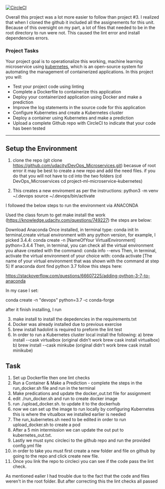 [![CircleCI](https://circleci.com/gh/Sheree1986/DevOps_Microservices/tree/master.svg?style=svg)](https://circleci.com/gh/Sheree1986/DevOps_Microservices/tree/master)


Overall this project was a lot more easier to follow than project #3. I realized that when I cloned the github it included all the assignements for this unit. Because of this oversight on my part, a lot of files that needed to be in the root directory to run were not. This caused the lint error and install dependencies errors.  

### Project Tasks

Your project goal is to operationalize this working, machine learning microservice using [kubernetes](https://kubernetes.io/), which is an open-source system for automating the management of containerized applications. In this project you will:
* Test your project code using linting
* Complete a Dockerfile to containerize this application
* Deploy your containerized application using Docker and make a prediction
* Improve the log statements in the source code for this application
* Configure Kubernetes and create a Kubernetes cluster
* Deploy a container using Kubernetes and make a prediction
* Upload a complete Github repo with CircleCI to indicate that your code has been tested



---

## Setup the Environment

1) clone the repo (git clone https://github.com/udacity/DevOps_Microservices.git) becasue of root error it may be best to create a new repo and add the need files. if you do that you will not have to cd into the two folders (cd DevOps_Microservices
cd project-ml-microservice-kubernetes)

2) This creates a new enviroment as per the instructions:
python3 -m venv ~/.devops
source ~/.devops/bin/activate

I followed the below steps to run the environment via ANACONDA

Used the class forum to get make install the work (https://knowledge.udacity.com/questions/749227) the steps are below:

Download Anaconda
Once installed, in terminal type: conda init
In terminal,create virtual environment with any python version, for example, I picked 3.4.4: conda create -n [NameOfYour VirtualEnvironment] python=3.4.4
Then, in terminal, you can check all the virtual environment you ahave created with the command: conda info --envs
Then, in terminal, activate the virtual environment of your choice with: conda activate [The name of your virtual environment that was shown with the command at step 5]
If anaconda dont find python 3.7 follow this steps here:

https://stackoverflow.com/questions/66607225/adding-python-3-7-to-anaconda

In my case I set:

conda create -n "devops" python=3.7 -c conda-forge

after it finish installing, I run


3) make install to install the depedencies in the requirements.txt
4) Docker was already installed due to previous exercise
5)  brew install hadolint is required to preform the lint test
6)  In order to run  a Kubernetes cluster local install the following:
   	a) brew install --cask virtualbox (original didn't work brew cask install virtualbox)
	b) brew install --cask minkube (original didn't work brew cask install minikube)
## Task

1) Set up Dockerfile then one lint checks
2) Run a Container & Make a Prediction - complete the steps in the run_docker.sh file and run in the terminal
3) Make predications and update the docker_out.txt file for assignment
4) edit ./run_docker.sh and run to create docker image
5) run  ./upload_docker.sh. to update it to the dockerhub
6) now we can set up the image to run locally by configuring Kubernetes this is where the vitualbox we installed earlier is needed
7) The run_kubernetes.sh need to be edited in order to run upload_docker.sh to create a pod 
8) After a 5 min intermission we can update the out put to kubernetes_out.txt.
9) Lastly we must sync circleci to the github repo and run the provided config.yml file
10) in order to take you must first create a new folder and file on github by going to the repo and click create new file.
11) Once you link the repo to circleci you can see if the code pass the lint check.


As mentioned ealier I had trouble due to the fact that the code and files weren't in the root folder. But after correcting this the lint checks all passed

